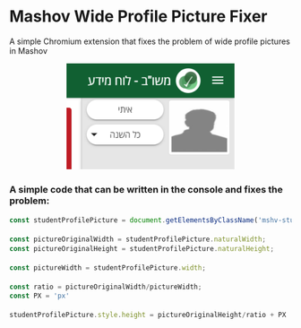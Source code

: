 # Mashov Wide Profile Picture Fixer
A simple Chromium extension that fixes the problem of wide profile pictures in Mashov
<p align="center">
  <img width="300" src="https://github.com/itayoshri/MashovWidePPFixer/blob/main/assets/img/wide%20profile%20picture.png" alt="An example of the problem">
</p>

### A simple code that can be written in the console and fixes the problem:
```js
const studentProfilePicture = document.getElementsByClassName('mshv-student-thumbnail')[0]

const pictureOriginalWidth = studentProfilePicture.naturalWidth;
const pictureOriginalHeight = studentProfilePicture.naturalHeight;

const pictureWidth = studentProfilePicture.width;

const ratio = pictureOriginalWidth/pictureWidth;
const PX = 'px'

studentProfilePicture.style.height = pictureOriginalHeight/ratio + PX    
```
